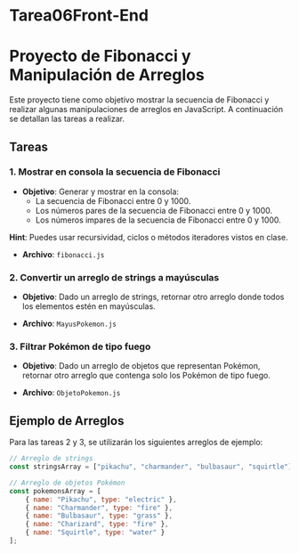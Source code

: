 # Tarea06Front-End
# Proyecto de Fibonacci y Manipulación de Arreglos

Este proyecto tiene como objetivo mostrar la secuencia de Fibonacci y realizar algunas manipulaciones de arreglos en JavaScript. A continuación se detallan las tareas a realizar.

## Tareas

### 1. Mostrar en consola la secuencia de Fibonacci

- **Objetivo**: Generar y mostrar en la consola:
  - La secuencia de Fibonacci entre 0 y 1000.
  - Los números pares de la secuencia de Fibonacci entre 0 y 1000.
  - Los números impares de la secuencia de Fibonacci entre 0 y 1000.

**Hint**: Puedes usar recursividad, ciclos o métodos iteradores vistos en clase.

- **Archivo**: `fibonacci.js`

### 2. Convertir un arreglo de strings a mayúsculas

- **Objetivo**: Dado un arreglo de strings, retornar otro arreglo donde todos los elementos estén en mayúsculas.

- **Archivo**: `MayusPokemon.js`

### 3. Filtrar Pokémon de tipo fuego

- **Objetivo**: Dado un arreglo de objetos que representan Pokémon, retornar otro arreglo que contenga solo los Pokémon de tipo fuego.

- **Archivo**: `ObjetoPokemon.js`

## Ejemplo de Arreglos

Para las tareas 2 y 3, se utilizarán los siguientes arreglos de ejemplo:

```javascript
// Arreglo de strings
const stringsArray = ["pikachu", "charmander", "bulbasaur", "squirtle"];

// Arreglo de objetos Pokémon
const pokemonsArray = [
    { name: "Pikachu", type: "electric" },
    { name: "Charmander", type: "fire" },
    { name: "Bulbasaur", type: "grass" },
    { name: "Charizard", type: "fire" },
    { name: "Squirtle", type: "water" }
];